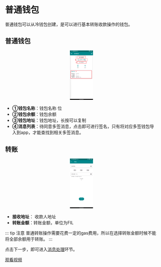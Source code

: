 # 普通钱包

普通钱包可以从冷钱包创建，是可以进行基本转账收款操作的钱包。

## 普通钱包

<div style="text-align:center;">
<img src="./assets/img/Snipaste_2021-12-07_17-14-12.png" width="15%"/>
</div>

- **①钱包名称**：钱包名称
位
- **②钱包余额**：钱包余额
- **③钱包地址**：钱包地址，长按可以复制
- **④消息列表**：待同意多签消息，点击即可进行签名，只有将对应多签钱包导入到app，才能查找到相关多签消息。

## 转账

<div style="text-align:center;">
<img src="./assets/img/Snipaste_2021-12-07_16-10-33.png" width="15%"/>
</div>

- **接收地址**： 收款人地址
- **转账金额**：转账金额，单位为FIL

::: tip 注意
普通转账操作需要花费一定的gas费用，所以在选择转账金额时候不能将全部余额用于转账。
:::

点击下一步，即可进入[消息处理](../guide/basic.md#消息处理)环节。

[观看视频](use_send.md)
